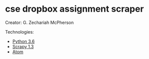 # cse dropbox assignment scraper

Creator: G. Zechariah McPherson

Technologies: 
* <a href="https://docs.python.org/3/" target="_blank">Python 3.6</a>
* <a href="https://docs.scrapy.org/en/latest/" target="_blank"> Scrapy 1.3</a>
* <a href="https://atom.io/" target="_blank">Atom</a>
